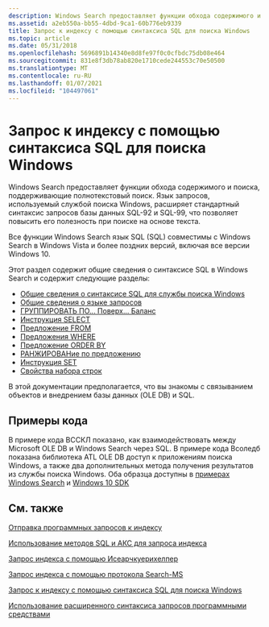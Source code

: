 ```yaml
---
description: Windows Search предоставляет функции обхода содержимого и поиска, поддерживающие полнотекстовый поиск. Язык запросов, используемый службой поиска Windows, расширяет стандартный синтаксис запросов базы данных SQL-92 и SQL-99, что позволяет повысить его полезность при поиске на основе текста.
ms.assetid: a2eb550a-bb55-4dbd-9ca1-60b776eb9339
title: Запрос к индексу с помощью синтаксиса SQL для поиска Windows
ms.topic: article
ms.date: 05/31/2018
ms.openlocfilehash: 5696891b14340e8d8fe97f0c0cfbdc75db08e464
ms.sourcegitcommit: 831e8f3db78ab820e1710cede244553c70e50500
ms.translationtype: MT
ms.contentlocale: ru-RU
ms.lasthandoff: 01/07/2021
ms.locfileid: "104497061"
---
```

# <a name="querying-the-index-with-windows-search-sql-syntax"></a>Запрос к индексу с помощью синтаксиса SQL для поиска Windows

Windows Search предоставляет функции обхода содержимого и поиска, поддерживающие полнотекстовый поиск. Язык запросов, используемый службой поиска Windows, расширяет стандартный синтаксис запросов базы данных SQL-92 и SQL-99, что позволяет повысить его полезность при поиске на основе текста.

Все функции Windows Search язык SQL (SQL) совместимы с Windows Search в Windows Vista и более поздних версий, включая все версии Windows 10.

Этот раздел содержит общие сведения о синтаксисе SQL в Windows Search и содержит следующие разделы:

- [Общие сведения о синтаксисе SQL для службы поиска Windows](-search-sql-ovwofsearchquery.md)
- [Общие сведения о языке запросов](-search-sql-generalqueryinfo.md)
- [ГРУППИРОВАТЬ ПО... Поверх... Баланс](-search-sql-group-on-over.md)
- [Инструкция SELECT](-search-sql-select.md)
- [Предложение FROM](-search-sql-from.md)
- [Предложения WHERE](-search-sql-where.md)
- [Предложение ORDER BY](-search-sql-orderby.md)
- [РАНЖИРОВАНие по предложению](-search-sql-rankby.md)
- [Инструкция SET](-search-sql-set.md)
- [Свойства набора строк](-search-sql-rowset-properties.md)

В этой документации предполагается, что вы знакомы с связыванием объектов и внедрением базы данных (OLE DB) и SQL.

## <a name="code-samples"></a>Примеры кода

В примере кода ВССКЛ показано, как взаимодействовать между Microsoft OLE DB и Windows Search через SQL. В примере кода Всоледб показана библиотека ATL OLE DB доступ к приложениям поиска Windows, а также два дополнительных метода получения результатов из службы поиска Windows. Оба образца доступны в [примерах Windows Search](-search-samples-ovw.md) и [Windows 10 SDK](https://developer.microsoft.com/windows/downloads/windows-10-sdk)

## <a name="related-topics"></a>См. также

[Отправка программных запросов к индексу](-search-3x-wds-qryidx-overview.md)

[Использование методов SQL и АКС для запроса индекса](-search-3x-wds-qryidx-overview.md)

[Запрос индекса с помощью Исеарчкуерихелпер](-search-3x-wds-qryidx-searchqueryhelper.md)

[Запрос индекса с помощью протокола Search-MS](-search-3x-wds-qryidx-searchms.md)

[Запрос к индексу с помощью синтаксиса SQL для поиска Windows](-search-sql-windowssearch-entry.md)

[Использование расширенного синтаксиса запросов программными средствами](-search-3x-advancedquerysyntax.md)
